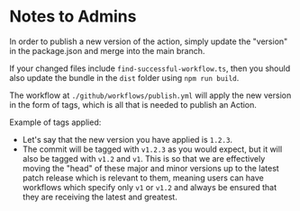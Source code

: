 # Notes to Admins

In order to publish a new version of the action, simply update the "version" in the package.json and merge into the main branch.

If your changed files include `find-successful-workflow.ts`, then you should also update the bundle in the `dist` folder using `npm run build`.

The workflow at `./github/workflows/publish.yml` will apply the new version in the form of tags, which is all that is needed to publish an Action.

Example of tags applied:

- Let's say that the new version you have applied is `1.2.3`.
- The commit will be tagged with `v1.2.3` as you would expect, but it will also be tagged with `v1.2` and `v1`. This is so that we are effectively moving the "head" of these major and minor versions up to the latest patch release which is relevant to them, meaning users can have workflows which specify only `v1` or `v1.2` and always be ensured that they are receiving the latest and greatest.
